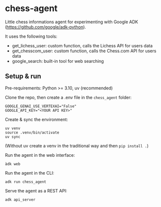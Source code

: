 # chess-agent

Little chess informations agent for experimenting with Google ADK (https://github.com/google/adk-python).

It uses the following tools:

- get_lichess_user: custom function, calls the Lichess API for users data
- get_chesscom_user: custom function, calls the Chess.com API for users data
- google_search: built-in tool for web searching


## Setup & run

Pre-requirements: Python >= 3.10, uv (recommended)

Clone the repo, then create a .env file in the `chess_agent` folder:

```
GOOGLE_GENAI_USE_VERTEXAI="False"
GOOGLE_API_KEY="<YOUR API KEY>"
```

Create & sync the environment:

```
uv venv
source .venv/bin/activate
uv sync
```

(Without uv create a venv in the traditional way and then `pip install .`)

Run the agent in the web interface:

`àdk web`

Run the agent in the CLI:

`adk run chess_agent`

Serve the agent as a REST API:

`adk api_server`

